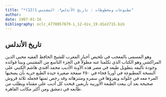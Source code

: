 ```yaml
---
title: "*مطبوعات ومخطوطات : تاريخ الأندلس*. المقتبس 1(12)"
author: 
date: 1907-01-16
bibliography: oclc_4770057679-i_12-div_19.d1e2715.bib
---
```




##  تاريخ الأندلس 


 وهو المسمى بالمعجب في تلخيص أخبار المغرب للشيخ الحافظ الفقيه محيي الدين المراكشي وهو الكتاب الذي تكلمنا عنه مطولاً في الجزء التاسع من المقتبس وبينا فوائده وجودة تأليفه بتطويل طبعه في مصر هذه الآونة الأديب محمد أفندي هاشم الكتبي على النسخة المطبوعة في أوربا فجاء في  ٢٥٠  صفحة صغيرة جيدة الطبع حرية بأن يصحبها المرء معه في   خلواته ويقرؤها في سمره ومتنزهاته وقد رخص ثمنها فجعله  ثلاثة  قروش صحيحة بعد أن بيعت الطبعة الأوربية بأربعين فنحت كل أديب على مقتناه ويطلب من طابعه في دمشق ومن أكثر مكاتب القاهرة. 
